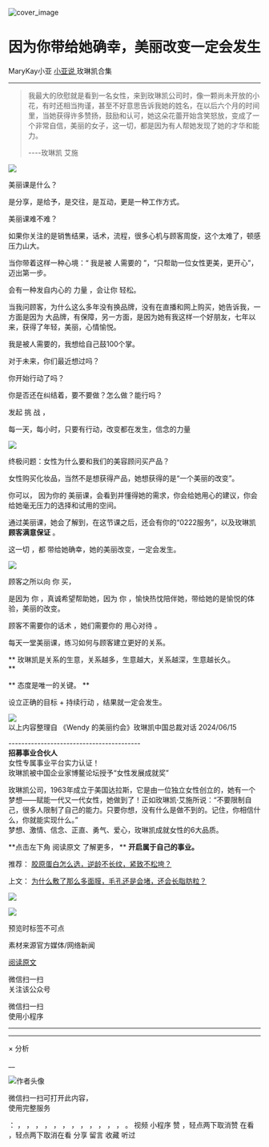 ![cover_image](https://mmbiz.qpic.cn/mmbiz_jpg/A8SKDch4cJHPaopqjfH4yUGekzGTlnx1mKFSulHCEJib8EZRapfKFNmOqSEqfxhQVRq2jB6kFLJFsG8Uveb1odQ/0?wx_fmt=jpeg)

#  因为你带给她确幸，美丽改变一定会发生

MaryKay小亚  [ 小亚说 ](https://mp.weixin.qq.com/mp/appmsgalbum?__biz=MzUxNDAwNTk0MQ==&action=getalbum&album_id=2154063274026270721#wechat_redirect) 玫琳凯合集

__ _ _ _ _

  

>
> 我最大的欣慰就是看到一名女性，来到玫琳凯公司时，像一颗尚未开放的小花，有时还相当拘谨，甚至不好意思告诉我她的姓名，在以后六个月的时间里，当她获得许多赞扬，鼓励和认可，她这朵花蕾开始含笑怒放，变成了一个非常自信，美丽的女子，这一切，都是因为有人帮她发现了她的才华和能力。  
>
>
> \----玫琳凯 艾施

  

![](https://mmbiz.qpic.cn/mmbiz_jpg/A8SKDch4cJHPaopqjfH4yUGekzGTlnx1owMHNbgV2w0JGsz9rCiayjSribic6N97libLbAaiaf2FRz9Oo7uqMLVrUAA/640?wx_fmt=jpeg)

  

美丽课是什么？

是分享，是给予，是交往，是互动，更是一种工作方式。

  

美丽课难不难？  

如果你关注的是销售结果，话术，流程，很多心机与顾客周旋，这个太难了，顿感压力山大。

当你带着这样一种心境：“  我是被  人需要的  ”，“只帮助一位女性更美，更开心”，  迈出第一步。

会有一种发自内心的  力量  ，会让你  轻松。  

  

当我问顾客，为什么这么多年没有换品牌，没有在直播和网上购买，她告诉我，一方面是因为
大品牌，有保障，另一方面，是因为她有我这样一个好朋友，七年以来，获得了年轻，美丽，心情愉悦。

  

我是被人需要的，我想给自己鼓100个掌。

  

对于未来，你们最近想过吗？  

你开始行动了吗？  

你是否还在纠结着，要不要做？怎么做？能行吗？

发起  挑  战  ，  

每一天，每小时，只要有行动，改变都在发生，信念的力量

  

![](https://mmbiz.qpic.cn/mmbiz_jpg/A8SKDch4cJHPaopqjfH4yUGekzGTlnx10ua9SVjT2GyhdAVkYGb0GwR2fuU0mf87IjMULRV7Dicu5om8sUxiaQzw/640?wx_fmt=jpeg)

  

终极问题：女性为什么要和我们的美容顾问买产品？  

女性购买化妆品，当然不是想获得产品，她想获得的是“一个美丽的改变”。  

你可以，  因为你的  美丽课，会看到并懂得她的需求，你会给她用心的建议，你会给她毫无压力的选择和试用的空间。

  

通过美丽课，她会了解到，在这节课之后，还会有你的“0222服务”，以及玫琳凯 **顾客满意保证** 。

这一切  ，都  带给她确幸，她的美丽改变，一定会发生。

  

![](https://mmbiz.qpic.cn/mmbiz_jpg/A8SKDch4cJHPaopqjfH4yUGekzGTlnx1nwFuSjDPcVDgCOBoyMsR17j0z7LuoEIX18icVmxgtfKDIY5jSSzt2Cg/640?wx_fmt=jpeg&from=appmsg)

顾客之所以向  你  买，  

是因为  你  ，真诚希望帮助她，因为  你  ，愉快热忱陪伴她，带给她的是愉悦的体验，美丽的改变。

顾客不需要你的话术  ，她们需要你的  用心对待  。  

  
  

每天一堂美丽课，练习如何与顾客建立更好的关系。  

  

** 玫琳凯是关系的生意，关系越多，生意越大，关系越深，生意越长久。  
**

** 态度是唯一的关键。  **

  

  

设立正确的目标 + 持续行动 ，结果就一定会发生。  

  
![](https://mmbiz.qpic.cn/mmbiz_jpg/A8SKDch4cJHPaopqjfH4yUGekzGTlnx1icSaOoFoztgxD3Dv2fKPMrBvcyyWgpTeCcz0GEhnb6VriayvL79sqzOg/640?wx_fmt=jpeg&from=appmsg)  
以上内容整理自 《Wendy 的美丽约会》玫琳凯中国总裁对话 2024/06/15  
  
  
  
\-----------------------------------------  
**招募事业合伙人**  
女性专属事业平台实力认证！  
玫琳凯被中国企业家博鳌论坛授予“女性发展成就奖”  
  
玫琳凯公司，1963年成立于美国达拉斯，它是由一位独立女性创立的，她有一个梦想——赋能一代又一代女性，她做到了！正如玫琳凯·艾施所说：“不要限制自己，很多人限制了自己的能力。只要你想，没有什么是做不到的。记住，你相信什么，你就能实现什么。”  
梦想、激情、信念、正直、勇气、爱心，玫琳凯成就女性的6大品质。  
  
**点击左下角 阅读原文  了解更多， ** **开启属于自己的事业。**  
  

推荐： [ 胶原蛋白怎么选，逆龄不长纹，紧致不松垮？
](http://mp.weixin.qq.com/s?__biz=MzUxNDAwNTk0MQ==&mid=2247484812&idx=1&sn=c25e884af42bd6efde053264019adf9f&chksm=f94dcb56ce3a42409a7d56f78a11aa5c2dd999a3a181b6385e64e402ca6dc5ae7a94212a67e7&scene=21#wechat_redirect)  

上文： [ 为什么敷了那么多面膜，毛孔还是会堵，还会长脂肪粒？
](http://mp.weixin.qq.com/s?__biz=MzUxNDAwNTk0MQ==&mid=2247485128&idx=1&sn=983a23af76eff88bdca30a41b20f9d49&chksm=f94dc812ce3a4104983c3b4dd7789f140e5910f46c0b761e60c4853f9c895a0312eb2df4169c&scene=21#wechat_redirect)

![](https://mmbiz.qpic.cn/mmbiz_gif/b96CibCt70iaZ7Bia3Wm91cEuWhERXfCYjTia9tf7aMjVBNRETSa2NpGjCV6tyNvgCLos8LBgwEgxcwaIw8zdOsG7A/640?wx_fmt=gif)

![](https://mmbiz.qpic.cn/mmbiz_jpg/A8SKDch4cJEicCnqTxiatgGquhIicZ1wJ1Dth5YOOzoYV7U4N3HmiaO0vVAzjOpBVdtF0gnL632Fc7HqiaDmgveQDEw/640?wx_fmt=jpeg)

  

预览时标签不可点

素材来源官方媒体/网络新闻

[ 阅读原文 ](javascript:;)

微信扫一扫  
关注该公众号



微信扫一扫  
使用小程序

****



****



×  分析

__

![作者头像](http://mmbiz.qpic.cn/mmbiz_png/A8SKDch4cJE0KicTMyrVCx3VLqEgic5sJ1V5QeGZTibG9GLZlSCXSj5ByXNkib5PBrZVMkI41KKxgwE1K9gfypUeRg/0?wx_fmt=png)

微信扫一扫可打开此内容，  
使用完整服务

：  ，  ，  ，  ，  ，  ，  ，  ，  ，  ，  ，  ，  。  视频  小程序  赞  ，轻点两下取消赞  在看  ，轻点两下取消在看
分享  留言  收藏  听过


